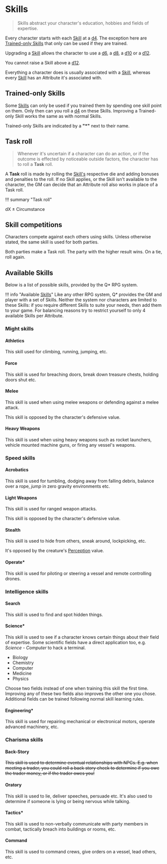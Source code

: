 # Skills

> Skills abstract your character's education, hobbies and fields of expertise.

Every character starts with each [Skill](#skills) at a [d4](#d4). The exception
here are [Trained-only Skills](#trained-only-skills) that only can be used if
they are trained.

Upgrading a [Skill](#skills) allows the character to use a [d6](#d6), a
[d8](#d8), a [d10](#d10) or a [d12](#d12).

You cannot raise a Skill above a [d12](#d12).

Everything a character does is usually associated with a [Skill](#skills),
whereas every [Skill](#skills) has an Attribute it's
associated with.

## Trained-only Skills

Some [Skills](#skills) can only be used if you trained them by spending one
skill point on them. Only then can you roll a [d4](#d4) on these Skills.
Improving a Trained-only Skill works the same as with normal Skills.

Trained-only Skills are indicated by a **"*"** next
to their name.

## Task roll

> Whenever it's uncertain if a character can do an action, or if the outcome is
effected by noticeable outside factors, the character has to roll a **Task**
roll.

A **Task** roll is made by rolling the [Skill's](#skills) respective die and
adding bonuses and penalties to the roll. If no Skill applies, or the Skill
isn't available to the character, the GM can decide that an Attribute roll also
works in place of a Task roll.

!!! summary "Task roll"
    <div class="formula formula-top formula-bottom">
        <span data-bracket-bottom="Skill or Attribute">dX</span> ±
        <span data-bracket-top="Perks / Flaws / Race">Circumstance</span>
    </div>

</blockquote>

## Skill competitions

Characters compete against each others using skills. Unless otherwise stated,
the same skill is used for both parties.

Both parties make a Task roll. The party with the higher result wins. On a tie,
roll again.

## Available Skills

Below is a list of possible skills, provided by the Q* RPG system.

!!! info "Available [Skills](#skills)"
    Like any other RPG system, Q* provides the GM and player with a set of
    Skills. Neither the system nor characters are
    limited to these Skills: if you require
    different Skills to suite your needs, then add
    them to your game. For balancing reasons try to restrict yourself to only 4
    available Skills per
    Attribute.

<div class="left" markdown="1">

### Might skills

#### Athletics

This skill used for climbing, running, jumping, etc.

#### Force

This skill is used for breaching doors, break down treasure
chests, holding doors shut etc.

#### Melee

This skill is used when using melee weapons or defending
against a melee attack.

This skill is opposed by the character's defensive value.

#### Heavy Weapons

This skill is used when using heavy weapons such as rocket launchers, vehicle
mounted machine guns, or firing any vessel's weapons.

</div>
<div class="right" markdown="1">

### Speed skills

#### Acrobatics

This skill is used for tumbling, dodging away from falling debris,
balance over a rope, *jump* in zero gravity environments etc.

#### Light Weapons

This skill is used for ranged weapon attacks.

This skill is opposed by the character's defensive value.

#### Stealth

This skill is used to hide from others, sneak around, lockpicking, etc.

It's opposed by the creature's [Perception](/character#perception) value.

#### Operate*

This skill is used for piloting or steering a vessel and remote controlling
drones.

</div>
<div class="left" markdown="1">

### Intelligence skills

#### Search

This skill is used to find and spot hidden things.

#### Science*

This skill is used to see if a character knows certain things about their field
of expertise. Some scientific fields have a direct application too, e.g.
*Science - Computer* to hack a terminal.

* Biology
* Chemistry
* Computer
* Medicine
* Physics

Choose two fields instead of one when training this skill the first time.
Improving any of these two fields also improves the other one you chose.
Additional fields can be trained following normal skill learning rules.

#### Engineering*

This skill is used for repairing mechanical or electronical motors, operate
advanced machinery, etc.

</div>
<div class="right" markdown="1">

### Charisma skills

#### Back-Story

~~This skill is used to determine eventual relationships with NPCs. E.g. when
meeting a trader, you could roll a back story check to determine if you owe the
trader money, or if the trader owes you!~~

#### Oratory

This skill is used to lie, deliver speeches, persuade etc. It's also used to
determine if someone is lying or being nervous while talking.

#### Tactics*

This skill is used to non-verbally communicate with party members in combat,
tactically breach into buildings or rooms, etc.

#### Command

This skill is used to command crews, give orders on a vessel, lead others, etc.

</div>
<div class="clearfix"></div>
